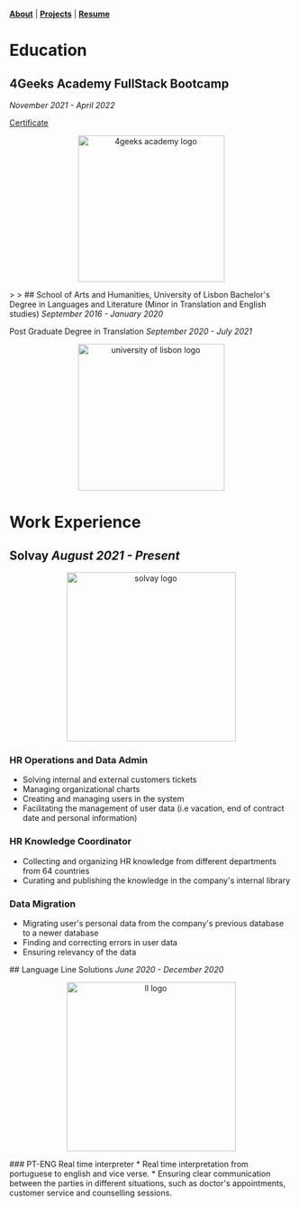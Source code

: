 
<b>[About](./about.html)</b> | <b>[Projects](./projects.html)</b> | <b>[Resume](./resume.html)</b>

# Education
>
>
## 4Geeks Academy FullStack Bootcamp
<i>November 2021 - April 2022</i>
<p><a href="https://certificate.4geeks.com/c62c45a00db20f4c0f55d9cd3990df86a7942853">Certificate </a></p>

<p align="center">
    <img
        alt="4geeks academy logo"
        src="https://external-content.duckduckgo.com/iu/?u=https%3A%2F%2Fimages.typeform.com%2Fimages%2FrRMBw5V6ZzLz%2Fimage%2Fdefault&f=1&nofb=1&ipt=58bc4a682d2e7b580a0992db2e0b7db276b854ccaa7dd696aaae991776537302&ipo=images"
        width="260"
    />
</p>


<section> </section>
>
>
## School of Arts and Humanities, University of Lisbon
Bachelor's Degree in Languages and Literature (Minor in Translation and English studies)
<i>September 2016 - January 2020</i>

Post Graduate Degree in Translation
<i>September 2020 - July 2021</i>

<p align="center">
    <img
        alt="university of lisbon logo"
        src="https://external-content.duckduckgo.com/iu/?u=https%3A%2F%2Fportuguese-flul.dlc.pt%2Fimagens%2Flayout%2Fentrada%2Fimg%2Flogo_flul.png&f=1&nofb=1&ipt=5af5f830ab3747418f9936593beeb434af5f67c1970a44006d918b632f6b0609&ipo=images"
        width="260"
    />
</p>

>
>

<section> </section>
<section> </section>

# Work Experience

## Solvay <i> August 2021 - Present </i>

<p align="center">
    <img
        alt="solvay logo"
        src="https://external-content.duckduckgo.com/iu/?u=http%3A%2F%2Flogosandbrands.directory%2Fwp-content%2Fthemes%2Fdirectorypress%2Fthumbs%2FSolvay-logo.jpg&f=1&nofb=1&ipt=3dac5a4834fea224348850c7ffac497d926b4ee108955aa54419447904236da3&ipo=images"
        width="300"
    />
</p>

### HR Operations and Data Admin
* Solving internal and external customers tickets
* Managing organizational charts
* Creating and managing users in the system
* Facilitating the management of user data (i.e vacation, end of contract date and personal information)

### HR Knowledge Coordinator
* Collecting and organizing HR knowledge from different departments from 64 countries
* Curating and publishing the knowledge in the company's internal library

### Data Migration
* Migrating user's personal data from the company's previous database to a newer database
* Finding and correcting errors in user data
* Ensuring relevancy of the data


<section> </section>
## Language Line Solutions <i> June 2020 - December 2020 </i>

<p align="center">
    <img
        alt="ll logo"
        src="https://external-content.duckduckgo.com/iu/?u=https%3A%2F%2Fwww.transact.com%2Fhs-fs%2Fhubfs%2FRefresh_-_TransACT_Logos%2F390x233%2FLanguageLine.png%3Fwidth%3D390%26height%3D233%26name%3DLanguageLine.png&f=1&nofb=1&ipt=e0f7358ef15f83f35debfa9e65b4def00f729740f4a217a17a1aab0da3a713ce&ipo=images"
        width="300"
    />
</p>
### PT-ENG Real time interpreter
* Real time interpretation from portuguese to english and vice verse.
* Ensuring clear communication between the parties in different situations, such as doctor's appointments, customer service and counselling sessions.